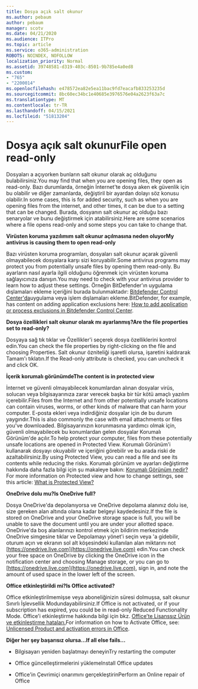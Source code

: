 ```yaml
---
title: Dosya açık salt okunur
ms.author: pebaum
author: pebaum
manager: scotv
ms.date: 04/21/2020
ms.audience: ITPro
ms.topic: article
ms.service: o365-administration
ROBOTS: NOINDEX, NOFOLLOW
localization_priority: Normal
ms.assetid: 39748581-d319-403c-8501-9b785e4a0ed8
ms.custom:
- "765"
- "2200014"
ms.openlocfilehash: e478572ea82e5ea11bac9fd7eacafb833253235d
ms.sourcegitcommit: 8bc60ec34bc1e40685e3976576e04a2623f63a7c
ms.translationtype: MT
ms.contentlocale: tr-TR
ms.lasthandoff: 04/15/2021
ms.locfileid: "51813204"
---
```

# <a name="file-open-read-only"></a><span data-ttu-id="16436-102">Dosya açık salt okunur</span><span class="sxs-lookup"><span data-stu-id="16436-102">File open read-only</span></span>

<span data-ttu-id="16436-103">Dosyaları a açıyorken bunların salt okunur olarak aç olduğunu bulabilirsiniz.</span><span class="sxs-lookup"><span data-stu-id="16436-103">You may find that when you are opening files, they open as read-only.</span></span> <span data-ttu-id="16436-104">Bazı durumlarda, örneğin İnternet'te dosya aken ek güvenlik için bu olabilir ve diğer zamanlarda, değiştiril bir ayardan dolayı söz konusu olabilir.</span><span class="sxs-lookup"><span data-stu-id="16436-104">In some cases, this is for added security, such as when you are opening files from the internet, and other times, it can be due to a setting that can be changed.</span></span> <span data-ttu-id="16436-105">Burada, dosyanın salt okunur aç olduğu bazı senaryolar ve bunu değiştirmek için atabilirsiniz.</span><span class="sxs-lookup"><span data-stu-id="16436-105">Here are some scenarios where a file opens read-only and some steps you can take to change that.</span></span>
  
 <span data-ttu-id="16436-106">**Virüsten koruma yazılımım salt okunur açılmasına neden oluyor**</span><span class="sxs-lookup"><span data-stu-id="16436-106">**My antivirus is causing them to open read-only**</span></span>
  
<span data-ttu-id="16436-107">Bazı virüsten koruma programları, dosyaları salt okunur açarak güvenli olmayabilecek dosyalara karşı sizi koruyabilir.</span><span class="sxs-lookup"><span data-stu-id="16436-107">Some antivirus programs may protect you from potentially unsafe files by opening them read-only.</span></span> <span data-ttu-id="16436-108">Bu ayarların nasıl ayarla ilgili olduğunu öğrenmek için virüsten koruma sağlayıcınıza danışın.</span><span class="sxs-lookup"><span data-stu-id="16436-108">You may need to check with your antivirus provider to learn how to adjust these settings.</span></span> <span data-ttu-id="16436-109">Örneğin BitDefender'ın uygulama dışlamaları ekleme içeriğini burada bulunmaktadır: [Bitdefender Control Center'da](https://aka.ms/AA6098i)uygulama veya işlem dışlamaları ekleme.</span><span class="sxs-lookup"><span data-stu-id="16436-109">BitDefender, for example, has content on adding application exclusions here: [How to add application or process exclusions in Bitdefender Control Center](https://aka.ms/AA6098i).</span></span>
  
 <span data-ttu-id="16436-110">**Dosya özellikleri salt okunur olarak mı ayarlanmış?**</span><span class="sxs-lookup"><span data-stu-id="16436-110">**Are the file properties set to read-only?**</span></span>
  
<span data-ttu-id="16436-111">Dosyaya sağ tık tıklar ve Özellikler'i seçerek dosya özelliklerini kontrol edin.</span><span class="sxs-lookup"><span data-stu-id="16436-111">You can check the file properties by right-clicking on the file and choosing Properties.</span></span> <span data-ttu-id="16436-112">Salt okunur özniteliği işaretli olursa, işaretini kaldırarak Tamam'ı tıklatın.</span><span class="sxs-lookup"><span data-stu-id="16436-112">If the Read-only attribute is checked, you can uncheck it and click OK.</span></span>
  
 <span data-ttu-id="16436-113">**İçerik korumalı görünümde**</span><span class="sxs-lookup"><span data-stu-id="16436-113">**The content is in protected view**</span></span>
  
<span data-ttu-id="16436-114">İnternet ve güvenli olmayabilecek konumlardan alınan dosyalar virüs, solucan veya bilgisayarınıza zarar verecek başka bir tür kötü amaçlı yazılım içerebilir.</span><span class="sxs-lookup"><span data-stu-id="16436-114">Files from the Internet and from other potentially unsafe locations can contain viruses, worms, or other kinds of malware that can harm your computer.</span></span> <span data-ttu-id="16436-115">E-posta ekleri veya indirdiğiniz dosyalar için de bu durum yaygındır.</span><span class="sxs-lookup"><span data-stu-id="16436-115">This is also commonly the case with email attachments or files you've downloaded.</span></span> <span data-ttu-id="16436-116">Bilgisayarınızın korunmasına yardımcı olmak için, güvenli olmayabilecek bu konumlardan gelen dosyalar Korumalı Görünüm'de açılır.</span><span class="sxs-lookup"><span data-stu-id="16436-116">To help protect your computer, files from these potentially unsafe locations are opened in Protected View.</span></span> <span data-ttu-id="16436-117">Korumalı Görünüm'i kullanarak dosyayı okuyabilir ve içeriğini görebilir ve bu arada riski de azaltabilirsiniz.</span><span class="sxs-lookup"><span data-stu-id="16436-117">By using Protected View, you can read a file and see its contents while reducing the risks.</span></span> <span data-ttu-id="16436-118">Korumalı görünüm ve ayarları değiştirme hakkında daha fazla bilgi için şu makaleye bakın: [Korumalı Görünüm nedir?](https://support.office.com/article/d6f09ac7-e6b9-4495-8e43-2bbcdbcb6653)</span><span class="sxs-lookup"><span data-stu-id="16436-118">For more information on Protected view and how to change settings, see this article: [What is Protected View?](https://support.office.com/article/d6f09ac7-e6b9-4495-8e43-2bbcdbcb6653)</span></span>
  
 <span data-ttu-id="16436-119">**OneDrive dolu mu?**</span><span class="sxs-lookup"><span data-stu-id="16436-119">**Is OneDrive full?**</span></span>
  
<span data-ttu-id="16436-120">Dosya OneDrive'da depolanıyorsa ve OneDrive depolama alanınız dolu ise, size gereken alan altında olana kadar belgeyi kaydedesiniz.</span><span class="sxs-lookup"><span data-stu-id="16436-120">If the file is stored on OneDrive and your OneDrive storage space is full, you will be unable to save the document until you are under your allotted space.</span></span> <span data-ttu-id="16436-121">OneDrive'da boş alanlarınızı kontrol etmek için bildirim merkezinde OneDrive simgesine tıklar ve Depolamayı yönet'i seçin veya 'a gidebilir, oturum açın ve ekranın sol alt köşesindeki kullanılan alan miktarını not [https://onedrive.live.com](https://onedrive.live.com) edin.</span><span class="sxs-lookup"><span data-stu-id="16436-121">You can check your free space on OneDrive by clicking the OneDrive icon in the notification center and choosing Manage storage, or you can go to [https://onedrive.live.com](https://onedrive.live.com), sign in, and note the amount of used space in the lower left of the screen.</span></span>
  
 <span data-ttu-id="16436-122">**Office etkinleştirildi mi?**</span><span class="sxs-lookup"><span data-stu-id="16436-122">**Is Office activated?**</span></span>
  
<span data-ttu-id="16436-123">Office etkinleştirilmemişse veya aboneliğinizin süresi dolmuşsa, salt okunur Sınırlı İşlevsellik Modundayabilirsiniz.</span><span class="sxs-lookup"><span data-stu-id="16436-123">If Office is not activated, or if your subscription has expired, you could be in read-only Reduced Functionality Mode.</span></span> <span data-ttu-id="16436-124">Office'i etkinleştirme hakkında bilgi için bkz. [Office'te Lisanssız Ürün ve etkinleştirme hataları.](https://support.office.com/article/0d23d3c0-c19c-4b2f-9845-5344fedc4380)</span><span class="sxs-lookup"><span data-stu-id="16436-124">For information on how to Activate Office, see: [Unlicensed Product and activation errors in Office](https://support.office.com/article/0d23d3c0-c19c-4b2f-9845-5344fedc4380).</span></span>
  
 <span data-ttu-id="16436-125">**Diğer her şey başarısız olursa...**</span><span class="sxs-lookup"><span data-stu-id="16436-125">**If all else fails...**</span></span>
  
- <span data-ttu-id="16436-126">Bilgisayarı yeniden başlatmayı deneyin</span><span class="sxs-lookup"><span data-stu-id="16436-126">Try restarting the computer</span></span>
    
- <span data-ttu-id="16436-127">Office güncelleştirmelerini yükleme</span><span class="sxs-lookup"><span data-stu-id="16436-127">Install Office updates</span></span>
    
- <span data-ttu-id="16436-128">Office'in Çevrimiçi onarımını gerçekleştirin</span><span class="sxs-lookup"><span data-stu-id="16436-128">Perform an Online repair of Office</span></span>
    

